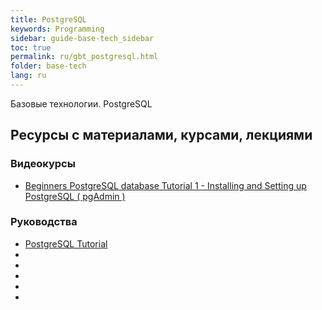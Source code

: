```yaml
---
title: PostgreSQL
keywords: Programming
sidebar: guide-base-tech_sidebar
toc: true
permalink: ru/gbt_postgresql.html
folder: base-tech
lang: ru
---
```


Базовые технологии.
PostgreSQL

## Ресурсы с материалами, курсами, лекциями
### Видеокурсы
* [Beginners PostgreSQL database Tutorial 1 - Installing and Setting up PostgreSQL ( pgAdmin )](https://www.youtube.com/watch?v=ghTksCsFBcI)
### Руководства
* [PostgreSQL Tutorial](http://www.tutorialspoint.com/postgresql/)
* []()
* []()
* []()
* []()
* []()
